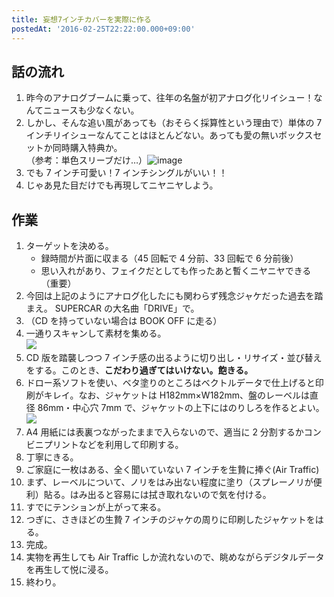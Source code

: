 ```yaml
---
title: 妄想7インチカバーを実際に作る
postedAt: '2016-02-25T22:22:00.000+09:00'
---
```


## 話の流れ

1. 昨今のアナログブームに乗って、往年の名盤が初アナログ化リイシュー！なんてニュースも少なくない。
2. しかし、そんな追い風があっても（おそらく採算性という理由で）単体の 7 インチリイシューなんてことはほとんどない。あっても愛の無いボックスセットか同時購入特典か。  
   （参考：単色スリーブだけ…）![image](<https://cdn.discogs.com/U6KnUmz2CU_zzTFW65DQ9WmXc7A=/fit-in/500x375/filters:strip_icc():format(jpeg):mode_rgb():quality(96)/discogs-images/R-6764042-1426126503-9265.jpeg.jpg>)
3. でも 7 インチ可愛い！7 インチシングルがいい！！
4. じゃあ見た目だけでも再現してニヤニヤしよう。

## 作業

1. ターゲットを決める。
   - 録時間が片面に収まる（45 回転で 4 分前、33 回転で 6 分前後）
   - 思い入れがあり、フェイクだとしても作ったあと暫くニヤニヤできる（重要）
2. 今回は上記のようにアナログ化したにも関わらず残念ジャケだった過去を踏まえ。 SUPERCAR の大名曲「DRIVE」で。
3. （CD を持っていない場合は BOOK OFF に走る）
4. 一通りスキャンして素材を集める。  
   ![](/images/139967794464_0.jpg)
5. CD 版を踏襲しつつ 7 インチ感の出るように切り出し・リサイズ・並び替えをする。このとき、**こだわり過ぎてはいけない。飽きる。**
6. ドロー系ソフトを使い、ベタ塗りのところはベクトルデータで仕上げると印刷がキレイ。なお、ジャケットは H182mm×W182mm、盤のレーベルは直径 86mm・中心穴 7mm で、ジャケットの上下にはのりしろを作るとよい。  
   ![](/images/139967794464_1.jpg)
7. A4 用紙には表裏つながったままで入らないので、適当に 2 分割するかコンビニプリントなどを利用して印刷する。
8. 丁寧にきる。
9. ご家庭に一枚はある、全く聞いていない 7 インチを生贄に捧ぐ(Air Traffic)
10. まず、レーベルについて、ノリをはみ出ない程度に塗り（スプレーノリが便利）貼る。はみ出ると容易には拭き取れないので気を付ける。
11. すでにテンションが上がって来る。
12. つぎに、さきほどの生贄 7 インチのジャケの周りに印刷したジャケットをはる。
13. 完成。
14. 実物を再生しても Air Traffic しか流れないので、眺めながらデジタルデータを再生して悦に浸る。
15. 終わり。
